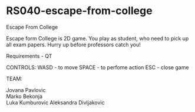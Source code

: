 # RS040-escape-from-college
Escape From College

Escape form College is 2D game. You play as student, who need to pick up all exam papers.
Hurry up before professors catch you!


Requirements - QT


CONTROLS:
WASD - to move
SPACE - to perfome action
ESC - close game

TEAM:

Jovana Pavlovic  
Marko Bekonja   
Luka Kumburovic
Aleksandra Divljakovic
